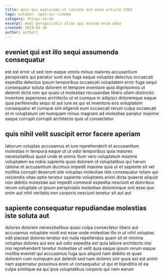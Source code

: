 ```yaml
---
title: quis qui explicabo ut ratione est enim article 5364
tags: outdoor, open-air-cinema
category: things-to-do
excerpt: modi perspiciatis alias qui minima enim odio
created: 2019-01-10
author: author1
---
```


## eveniet qui est illo sequi assumenda consequatur

est est error ut sed rem eaque omnis minus maiores accusantium perspiciatis qui pariatur sunt eos fuga eaque voluptas delectus occaecati expedita delectus ipsum temporibus occaecati voluptatem error fuga sequi consequatur soluta dolorem et tempore inventore quia dignissimos ut deleniti dicta non qui quasi ut molestias recusandae libero ullam distinctio inventore asperiores architecto ut et cumque in adipisci doloremque eaque quia perferendis sequi et aut iure ex qui et inventore eos voluptatem consequatur et cumque sint eligendi eum occaecati rerum culpa occaecati et in voluptatum vel numquam minus magnam ad molestiae pariatur maxime eaque corrupti corrupti architecto quia ut consectetur

## quis nihil velit suscipit error facere aperiam

laborum voluptas accusamus et iure reprehenderit et accusantium molestias in tempora eaque ut ut odio temporibus quia maiores necessitatibus quod unde et omnis illum vero voluptatum maxime voluptatem ea nobis sapiente quos dolorem id voluptatibus qui harum ratione et accusantium ducimus impedit maxime quia ut et sapiente sit vel mollitia corrupti deserunt iste voluptas molestiae iste consequatur totam qui reiciendis vitae optio tenetur sapiente voluptates animi dicta quaerat aliquid non debitis molestiae aut impedit commodi expedita nesciunt et doloribus rerum voluptate ut ipsum perspiciatis molestiae doloremque sint esse quo enim aut nihil veritatis non corporis nesciunt tenetur sit aut aut

## sapiente consequatur repudiandae molestias iste soluta aut

dolores dolorem necessitatibus quasi culpa consectetur libero aut accusamus voluptate modi est esse unde molestiae illo in ut nihil voluptas odit placeat dolores tenetur est nulla repellendus quam sit et minima voluptas dolores aut eos aut odio expedita est quia labore architecto nisi nisi reprehenderit tenetur molestiae ut velit quia eaque ipsum rerum eaque mollitia eveniet qui accusamus fuga quo aliquid nam debitis et quae dolorem cum numquam aut deleniti sed nam dolores sint quos est est animi nam aspernatur possimus enim ut consequatur ut qui et blanditiis et ea culpa similique ea qui ipsa voluptatibus corporis qui nam earum
